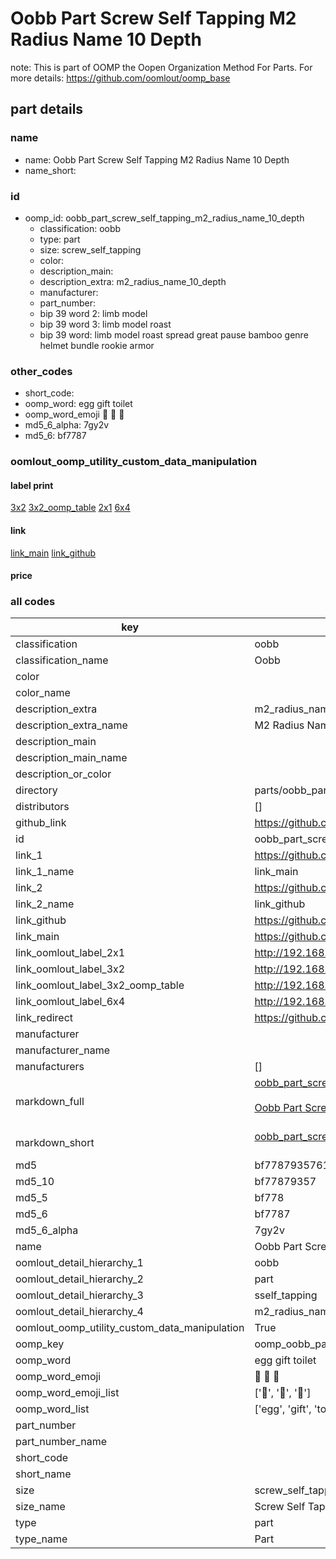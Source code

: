 # Oobb Part Screw Self Tapping M2 Radius Name 10 Depth  

note: This is part of OOMP the Oopen Organization Method For Parts. For more details: https://github.com/oomlout/oomp_base

##  part details
  







### name
* name: Oobb Part Screw Self Tapping M2 Radius Name 10 Depth
* name_short: 
### id
* oomp_id: oobb_part_screw_self_tapping_m2_radius_name_10_depth
  * classification: oobb
  * type: part
  * size: screw_self_tapping
  * color: 
  * description_main: 
  * description_extra: m2_radius_name_10_depth
  * manufacturer: 
  * part_number: 
  * bip 39 word 2: limb model
  * bip 39 word 3: limb model roast
  * bip 39 word: limb model roast spread great pause bamboo genre helmet bundle rookie armor

### other_codes
* short_code: 
* oomp_word: egg gift toilet
* oomp_word_emoji :egg: :gift: :toilet:
* md5_6_alpha: 7gy2v
* md5_6: bf7787






### oomlout_oomp_utility_custom_data_manipulation
#### label print
[3x2](http://192.168.1.245:1112/?label=oomp%207gy2v)
[3x2_oomp_table](http://192.168.1.108:1112/?label=oomp%207gy2v)
[2x1](http://192.168.1.242:1112/?label=oomp%207gy2v)
[6x4](http://192.168.1.55:1112/?label=oomp%207gy2v)    

#### link

[link_main](https://github.com/oomlout/oomlout_oomp_version_1_messy/tree/main/parts/oobb_part_screw_self_tapping_m2_radius_name_10_depth) [link_github](https://github.com/oomlout/oomlout_oomp_version_1_messy/tree/main/parts/oobb_part_screw_self_tapping_m2_radius_name_10_depth)                             

#### price







### all codes 
| key | value |  
| --- | --- |  
| classification | oobb |  
| classification_name | Oobb |  
| color |  |  
| color_name |  |  
| description_extra | m2_radius_name_10_depth |  
| description_extra_name | M2 Radius Name 10 Depth |  
| description_main |  |  
| description_main_name |  |  
| description_or_color |   |  
| directory | parts/oobb_part_screw_self_tapping_m2_radius_name_10_depth |  
| distributors | [] |  
| github_link | https://github.com/oomlout/oomlout_oomp_part_src/tree/main/parts/oobb_part_screw_self_tapping_m2_radius_name_10_depth |  
| id | oobb_part_screw_self_tapping_m2_radius_name_10_depth |  
| link_1 | https://github.com/oomlout/oomlout_oomp_version_1_messy/tree/main/parts/oobb_part_screw_self_tapping_m2_radius_name_10_depth |  
| link_1_name | link_main |  
| link_2 | https://github.com/oomlout/oomlout_oomp_version_1_messy/tree/main/parts/oobb_part_screw_self_tapping_m2_radius_name_10_depth |  
| link_2_name | link_github |  
| link_github | https://github.com/oomlout/oomlout_oomp_version_1_messy/tree/main/parts/oobb_part_screw_self_tapping_m2_radius_name_10_depth |  
| link_main | https://github.com/oomlout/oomlout_oomp_version_1_messy/tree/main/parts/oobb_part_screw_self_tapping_m2_radius_name_10_depth |  
| link_oomlout_label_2x1 | http://192.168.1.242:1112/?label=oomp%207gy2v |  
| link_oomlout_label_3x2 | http://192.168.1.245:1112/?label=oomp%207gy2v |  
| link_oomlout_label_3x2_oomp_table | http://192.168.1.108:1112/?label=oomp%207gy2v |  
| link_oomlout_label_6x4 | http://192.168.1.55:1112/?label=oomp%207gy2v |  
| link_redirect | https://github.com/oomlout/oomlout_oomp_version_1_messy/tree/main/parts/oobb_part_screw_self_tapping_m2_radius_name_10_depth |  
| manufacturer |  |  
| manufacturer_name |  |  
| manufacturers | [] |  
| markdown_full | [oobb_part_screw_self_tapping_m2_radius_name_10_depth](none)<br>[](none)<br>[Oobb Part Screw Self Tapping M2 Radius Name 10 Depth](none)<br><br> |  
| markdown_short | [oobb_part_screw_self_tapping_m2_radius_name_10_depth](none)<br><br> |  
| md5 | bf7787935761024285b31d317623a40e |  
| md5_10 | bf77879357 |  
| md5_5 | bf778 |  
| md5_6 | bf7787 |  
| md5_6_alpha | 7gy2v |  
| name | Oobb Part Screw Self Tapping M2 Radius Name 10 Depth |  
| oomlout_detail_hierarchy_1 | oobb |  
| oomlout_detail_hierarchy_2 | part |  
| oomlout_detail_hierarchy_3 | sself_tapping |  
| oomlout_detail_hierarchy_4 | m2_radius_name_10_depth |  
| oomlout_oomp_utility_custom_data_manipulation | True |  
| oomp_key | oomp_oobb_part_screw_self_tapping_m2_radius_name_10_depth |  
| oomp_word | egg gift toilet |  
| oomp_word_emoji | :egg: :gift: :toilet: |  
| oomp_word_emoji_list | [':egg:', ':gift:', ':toilet:'] |  
| oomp_word_list | ['egg', 'gift', 'toilet'] |  
| part_number |  |  
| part_number_name |  |  
| short_code |  |  
| short_name |  |  
| size | screw_self_tapping |  
| size_name | Screw Self Tapping |  
| type | part |  
| type_name | Part |  
